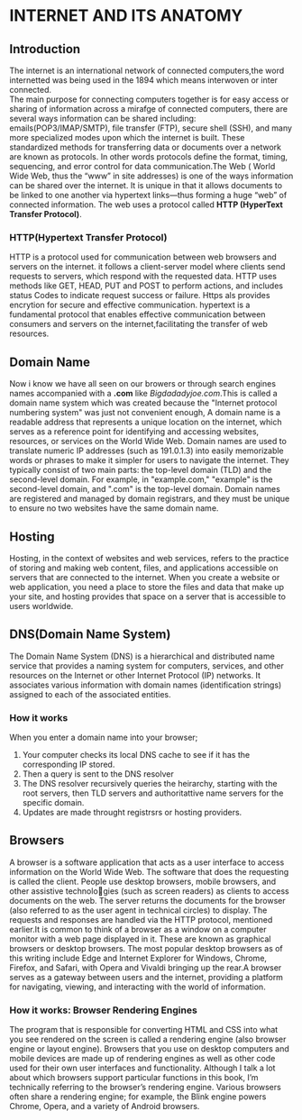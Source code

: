 # INTERNET AND ITS ANATOMY

## Introduction
  The internet is an international network of connected computers,the word internetted was being used in the 1894 which means interwoven or inter connected.   
  The main purpose for connecting computers together is for easy access or sharing of information across a mirafge of connected computers, there are several ways information can be shared including: emails(POP3/IMAP/SMTP), file transfer (FTP), secure shell (SSH), and many more specialized modes upon which 
the internet is built.
    These standardized methods for transferring data or documents over a network are known as protocols. In other words protocols  define the format, timing, sequencing, and error control for data communication.The Web ( World Wide Web, thus the “www” in site addresses) is  one of the ways information can be shared over the internet. It is unique in that it allows documents to be linked to one another via hypertext links—thus forming a huge “web” of connected information. The web 
uses a protocol called  **HTTP (HyperText Transfer Protocol)**.

### HTTP(Hypertext Transfer Protocol)
  HTTP is a protocol used for communication between web browsers and servers on the internet. it follows a client-server model where clients send requests to servers, which respond with the requested data. HTTP  uses methods like GET, HEAD, PUT and POST to perform actions, and includes status Codes to indicate request success or failure. Https  als provides encrytion for secure and effective communication.
  hypertext is a fundamental protocol that enables effective communication between consumers and servers on the internet,facilitating the transfer of web resources.

  ## Domain Name 
   Now i know we have all seen on our browers or through search engines names accompanied with a **.com** like *Bigdadadyjoe.com*.This is called a domain name system which was created because the "Internet protocol numbering system" was just not convenient enough,
  A domain name is a readable address that represents a unique location on the internet, which serves as a reference point for identifying and accessing websites, resources, or services on the World Wide Web. Domain names are used to translate numeric IP addresses (such as 191.0.1.3) into easily memorizable words or phrases to make it simpler for users to navigate the internet. They typically consist of two main parts: the top-level domain (TLD) and the second-level domain. For example, in "example.com," "example" is the second-level domain, and ".com" is the top-level domain. Domain names are registered and managed by domain registrars, and they must be unique to ensure no two websites have the same domain name.

   ##  Hosting
  Hosting, in the context of websites and web services, refers to the practice of storing and making web content, files, and applications accessible on servers that are connected to the internet. When you create a website or web application, you need a place to store the files and data that make up your site, and hosting provides that space on a server that is accessible to users worldwide.

## DNS(Domain Name System)
 The Domain Name System (DNS) is a hierarchical and distributed name service that provides a naming system for computers, services, and other resources on the Internet or other Internet Protocol (IP) networks. It associates various information with domain names (identification strings) assigned to each of the associated entities.
 ###   How it works
 When you enter a domain name into your browser;
 1. Your computer checks its local DNS cache to see if it has the corresponding IP stored.
 2. Then a query is sent to the DNS resolver
 3. The DNS resolver recursively queries the heirarchy, starting with the root servers, then TLD servers and authoritattive name servers for the specific domain.
 4. Updates are made throught registrsrs or hosting providers.

## Browsers
A browser  is a software application that acts as a user interface to access information on the World Wide Web.
     The software that does the requesting is called the client. 
People use desktop browsers, mobile browsers, and other assistive technologies (such as screen readers) as clients to access documents on the web. The  server returns the documents for the browser (also referred to as the user agent in technical circles) to display. The requests and responses are handled via the HTTP protocol, mentioned earlier.It is common to think of a browser as a window on a computer monitor with a web page displayed in it. These are known as graphical browsers or 
desktop browsers. The most popular desktop browsers as of this writing include Edge 
and Internet Explorer for Windows, Chrome, Firefox, and Safari, with Opera 
and Vivaldi bringing up the rear.A browser serves as a gateway between users and the internet, providing a platform for navigating, viewing, and interacting with the world of information.

 ### How it works: Browser Rendering Engines
The program that is responsible for converting HTML and CSS into what you see rendered on the screen is called a rendering engine (also browser engine or layout engine). Browsers that you use on desktop computers and mobile devices are made up of rendering engines as well as other code used for their own user interfaces and functionality. Although I talk a lot about which browsers support particular functions in this book, I’m technically referring to the browser’s rendering engine. Various browsers often share a rendering engine; for example, the Blink engine powers Chrome, Opera, and a variety of Android 
browsers.
